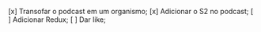 [x] Transofar o podcast em um organismo;
[x] Adicionar o S2 no podcast;
[ ] Adicionar Redux;
[ ] Dar like;
